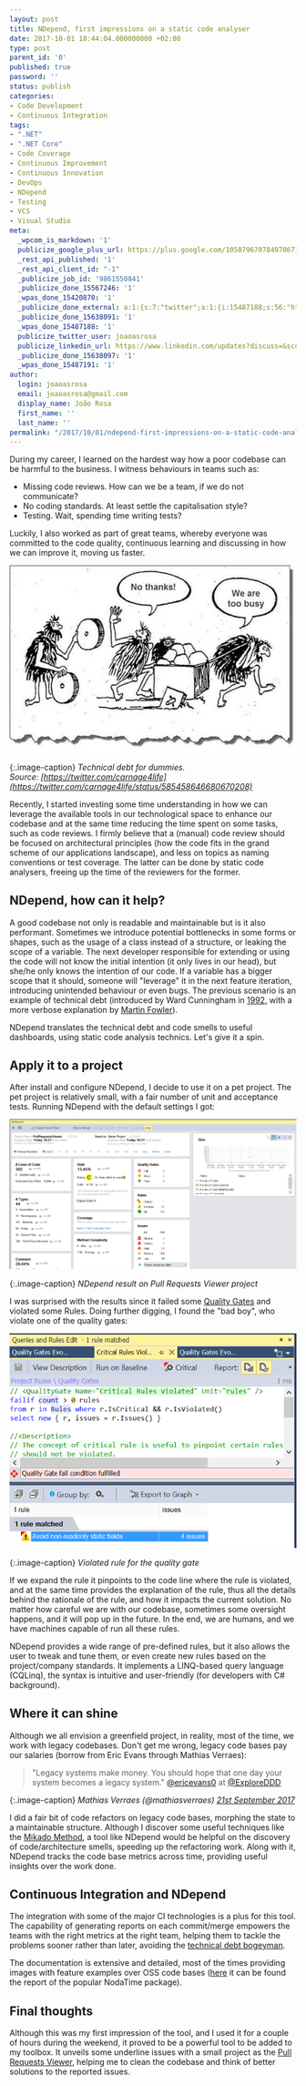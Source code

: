 ```yaml
---
layout: post
title: NDepend, first impressions on a static code analyser
date: 2017-10-01 18:44:04.000000000 +02:00
type: post
parent_id: '0'
published: true
password: ''
status: publish
categories:
- Code Development
- Continuous Integration
tags:
- ".NET"
- ".NET Core"
- Code Coverage
- Continuous Improvement
- Continuous Innovation
- DevOps
- NDepend
- Testing
- VCS
- Visual Studio
meta:
  _wpcom_is_markdown: '1'
  publicize_google_plus_url: https://plus.google.com/105879670784970671735/posts/RZ17Zr1kgi3
  _rest_api_published: '1'
  _rest_api_client_id: "-1"
  _publicize_job_id: '9861550841'
  _publicize_done_15567246: '1'
  _wpas_done_15420870: '1'
  _publicize_done_external: a:1:{s:7:"twitter";a:1:{i:15487188;s:56:"https://twitter.com/joaoasrosa/status/914531416196698118";}}
  _publicize_done_15638091: '1'
  _wpas_done_15487188: '1'
  publicize_twitter_user: joaoasrosa
  publicize_linkedin_url: https://www.linkedin.com/updates?discuss=&scope=27794317&stype=M&topic=6320297110621212672&type=U&a=pcHI
  _publicize_done_15638097: '1'
  _wpas_done_15487191: '1'
author:
  login: joaoasrosa
  email: joaoasrosa@gmail.com
  display_name: João Rosa
  first_name: ''
  last_name: ''
permalink: "/2017/10/01/ndepend-first-impressions-on-a-static-code-analyser/"
---
```

During my career, I learned on the hardest way how a poor codebase can be harmful to the business. I witness behaviours in teams such as:

*   Missing code reviews. How can we be a team, if we do not communicate?
*   No coding standards. At least settle the capitalisation style?
*   Testing. Wait, spending time writing tests?

Luckily, I also worked as part of great teams, whereby everyone was committed to the code quality, continuous learning and discussing in how we can improve it, moving us faster.

![Technical debt for dummies](/images/assets/cb_3ijuugaaa7_4.jpg)

{:.image-caption}
*Technical debt for dummies. Source: [https://twitter.com/carnage4life](https://twitter.com/carnage4life/status/585458646680670208)*

Recently, I started investing some time understanding in how we can leverage the available tools in our technological space to enhance our codebase and at the same time reducing the time spent on some tasks, such as code reviews. I firmly believe that a (manual) code review should be focused on architectural principles (how the code fits in the grand scheme of our applications landscape), and less on topics as naming conventions or test coverage. The latter can be done by static code analysers, freeing up the time of the reviewers for the former.

NDepend, how can it help?
-------------------------

A good codebase not only is readable and maintainable but is it also performant. Sometimes we introduce potential bottlenecks in some forms or shapes, such as the usage of a class instead of a structure, or leaking the scope of a variable. The next developer responsible for extending or using the code will not know the initial intention (it only lives in our head), but she/he only knows the intention of our code. If a variable has a bigger scope that it should, someone will "leverage" it in the next feature iteration, introducing unintended behaviour or even bugs. The previous scenario is an example of technical debt (introduced by Ward Cunningham in [1992](http://c2.com/doc/oopsla92.html), with a more verbose explanation by [Martin Fowler](https://martinfowler.com/bliki/TechnicalDebt.html)).

NDepend translates the technical debt and code smells to useful dashboards, using static code analysis technics. Let's give it a spin.

Apply it to a project
---------------------

After install and configure NDepend, I decide to use it on a pet project. The pet project is relatively small, with a fair number of unit and acceptance tests. Running NDepend with the default settings I got:

![PullRequestsViewer_NDepend_Dashboard](/images/assets/pullrequestsviewer_ndepend_dashboard.png)

{:.image-caption}
*NDepend result on Pull Requests Viewer project*

I was surprised with the results since it failed some [Quality Gates](https://www.ndepend.com/docs/quality-gates) and violated some Rules. Doing further digging, I found the "bad boy", who violate one of the quality gates:

![PullRequestsViewer_NDepend_RulesViolated](/images/assets/pullrequestsviewer_ndepend_rulesviolated.png)

{:.image-caption}
*Violated rule for the quality gate*

If we expand the rule it pinpoints to the code line where the rule is violated, and at the same time provides the explanation of the rule, thus all the details behind the rationale of the rule, and how it impacts the current solution. No matter how careful we are with our codebase, sometimes some oversight happens, and it will pop up in the future. In the end, we are humans, and we have machines capable of run all these rules.

NDepend provides a wide range of pre-defined rules, but it also allows the user to tweak and tune them, or even create new rules based on the project/company standards. It implements a LINQ-based query language (CQLinq), the syntax is intuitive and user-friendly (for developers with C# background).

Where it can shine
------------------

Although we all envision a greenfield project, in reality, most of the time, we work with legacy codebases. Don't get me wrong, legacy code bases pay our salaries (borrow from Eric Evans through Mathias Verraes‏):

> "Legacy systems make money. You should hope that one day your system becomes a legacy system." [@ericevans0](https://twitter.com/ericevans0) at [@ExploreDDD](https://twitter.com/ExploreDDD)
 
{:.image-caption}
*Mathias Verraes (@mathiasverraes) [21st September 2017](https://twitter.com/mathiasverraes/status/910678206985973760)*

I did a fair bit of code refactors on legacy code bases, morphing the state to a maintainable structure. Although I discover some useful techniques like the [Mikado Method](https://www.manning.com/books/the-mikado-method), a tool like NDepend would be helpful on the discovery of code/architecture smells, speeding up the refactoring work. Along with it, NDepend tracks the code base metrics across time, providing useful insights over the work done.

Continuous Integration and NDepend
----------------------------------

The integration with some of the major CI technologies is a plus for this tool. The capability of generating reports on each commit/merge empowers the teams with the right metrics at the right team, helping them to tackle the problems sooner rather than later, avoiding the [technical debt bogeyman](https://www.ndepend.com/docs/technical-debt).

The documentation is extensive and detailed, most of the times providing images with feature examples over OSS code bases ([here](https://www.ndepend.com/Sample-Reports/OnNodaTime/NDependReport.html#Main) it can be found the report of the popular NodaTime package).

Final thoughts
--------------

Although this was my first impression of the tool, and I used it for a couple of hours during the weekend, it proved to be a powerful tool to be added to my toolbox. It unveils some underline issues with a small project as the [Pull Requests Viewer](https://github.com/joaoasrosa/pullrequests-viewer), helping me to clean the codebase and think of better solutions to the reported issues.
